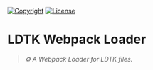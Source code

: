 [![Copyright](https://img.shields.io/badge/©-deformhead-white.svg)](https://github.com/deformhead) [![License](https://img.shields.io/badge/license-MIT-blue.svg)](https://github.com/theatrejs/loader-ldtk/blob/master/LICENSE)

# LDTK Webpack Loader

> *⚙️ A Webpack Loader for LDTK files.*
